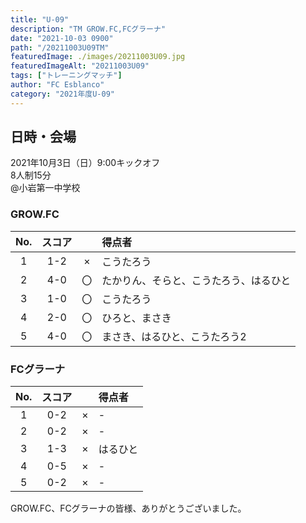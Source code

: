 ```yaml
---
title: "U-09"
description: "TM GROW.FC,FCグラーナ"
date: "2021-10-03 0900"
path: "/20211003U09TM"
featuredImage: ./images/20211003U09.jpg
featuredImageAlt: "20211003U09"
tags: ["トレーニングマッチ"]
author: "FC Esblanco"
category: "2021年度U-09"
---
```


## 日時・会場

2021年10月3日（日）9:00キックオフ<br>
8人制15分<br>
@小岩第一中学校

### GROW.FC

| No.| スコア |   | 得点者  |
|:--:|:------:|:-:|:--------|
| 1  | 1-2 | × |こうたろう|
| 2  | 4-0 | 〇 |たかりん、そらと、こうたろう、はるひと|
| 3  | 1-0 | 〇 |こうたろう|
| 4  | 2-0 | 〇 |ひろと、まさき|
| 5  | 4-0 | 〇 |まさき、はるひと、こうたろう2|

### FCグラーナ

| No.| スコア |   | 得点者  |
|:--:|:------:|:-:|:--------|
| 1  | 0-2 | × |-|
| 2  | 0-2 | × |-|
| 3  | 1-3 | × |はるひと|
| 4  | 0-5 | × |-|
| 5  | 0-2 | × |-|

GROW.FC、FCグラーナの皆様、ありがとうございました。